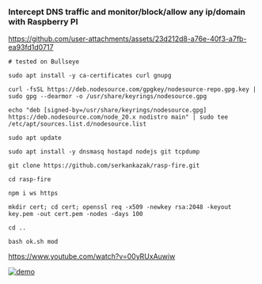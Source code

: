### Intercept DNS traffic and monitor/block/allow any ip/domain with Raspberry PI

https://github.com/user-attachments/assets/23d212d8-a76e-40f3-a7fb-ea93fd1d0717

```
# tested on Bullseye

sudo apt install -y ca-certificates curl gnupg

curl -fsSL https://deb.nodesource.com/gpgkey/nodesource-repo.gpg.key | sudo gpg --dearmor -o /usr/share/keyrings/nodesource.gpg

echo "deb [signed-by=/usr/share/keyrings/nodesource.gpg] https://deb.nodesource.com/node_20.x nodistro main" | sudo tee /etc/apt/sources.list.d/nodesource.list

sudo apt update

sudo apt install -y dnsmasq hostapd nodejs git tcpdump

git clone https://github.com/serkankazak/rasp-fire.git

cd rasp-fire

npm i ws https

mkdir cert; cd cert; openssl req -x509 -newkey rsa:2048 -keyout key.pem -out cert.pem -nodes -days 100

cd ..

bash ok.sh mod
```

https://www.youtube.com/watch?v=00yRUxAuwiw

[![demo](http://img.youtube.com/vi/00yRUxAuwiw/0.jpg)](http://www.youtube.com/watch?v=00yRUxAuwiw "demo")
